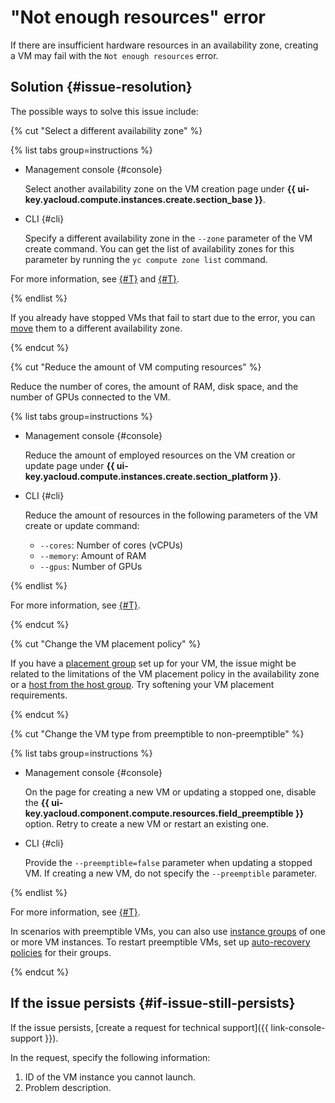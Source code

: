 # "Not enough resources" error

If there are insufficient hardware resources in an availability zone, creating a VM may fail with the `Not enough resources` error.

## Solution {#issue-resolution}

The possible ways to solve this issue include:

{% cut "Select a different availability zone" %}

{% list tabs group=instructions %}

- Management console {#console}

   Select another availability zone on the VM creation page under **{{ ui-key.yacloud.compute.instances.create.section_base }}**.

- CLI {#cli}

   Specify a different availability zone in the `--zone` parameter of the VM create command. You can get the list of availability zones for this parameter by running the `yc compute zone list` command.

For more information, see [{#T}](../operations/vm-create/create-linux-vm.md) and [{#T}](../operations/vm-control/vm-update.md).

{% endlist %}

If you already have stopped VMs that fail to start due to the error, you can [move](../operations/vm-control/vm-change-zone.md) them to a different availability zone.

{% endcut %}

{% cut "Reduce the amount of VM computing resources" %}

Reduce the number of cores, the amount of RAM, disk space, and the number of GPUs connected to the VM.

{% list tabs group=instructions %}

- Management console {#console}

   Reduce the amount of employed resources on the VM creation or update page under **{{ ui-key.yacloud.compute.instances.create.section_platform }}**.

- CLI {#cli}

   Reduce the amount of resources in the following parameters of the VM create or update command:

   * `--cores`: Number of cores (vCPUs)
   * `--memory`: Amount of RAM
   * `--gpus`: Number of GPUs

{% endlist %}

For more information, see [{#T}](../operations/vm-control/vm-update-resources.md).

{% endcut %}

{% cut "Change the VM placement policy" %}

If you have a [placement group](../concepts/placement-groups.md) set up for your VM, the issue might be related to the limitations of the VM placement policy in the availability zone or a [host from the host group](../concepts/dedicated-host.md#bind-vm). Try softening your VM placement requirements.

{% endcut %}

{% cut "Change the VM type from preemptible to non-preemptible" %}

{% list tabs group=instructions %}

- Management console {#console}

   On the page for creating a new VM or updating a stopped one, disable the **{{ ui-key.yacloud.component.compute.resources.field_preemptible }}** option. Retry to create a new VM or restart an existing one.

- CLI {#cli}

   Provide the `--preemptible=false` parameter when updating a stopped VM. If creating a new VM, do not specify the `--preemptible` parameter.

{% endlist %}

For more information, see [{#T}](../operations/vm-create/create-preemptible-vm.md#preemptible-to-regular).

In scenarios with preemptible VMs, you can also use [instance groups](../concepts/instance-groups/index.md) of one or more VM instances. To restart preemptible VMs, set up [auto-recovery policies](../concepts/instance-groups/autohealing.md) for their groups.

{% endcut %}

## If the issue persists {#if-issue-still-persists}

If the issue persists, [create a request for technical support]({{ link-console-support }}).

In the request, specify the following information:

1. ID of the VM instance you cannot launch.
1. Problem description.
